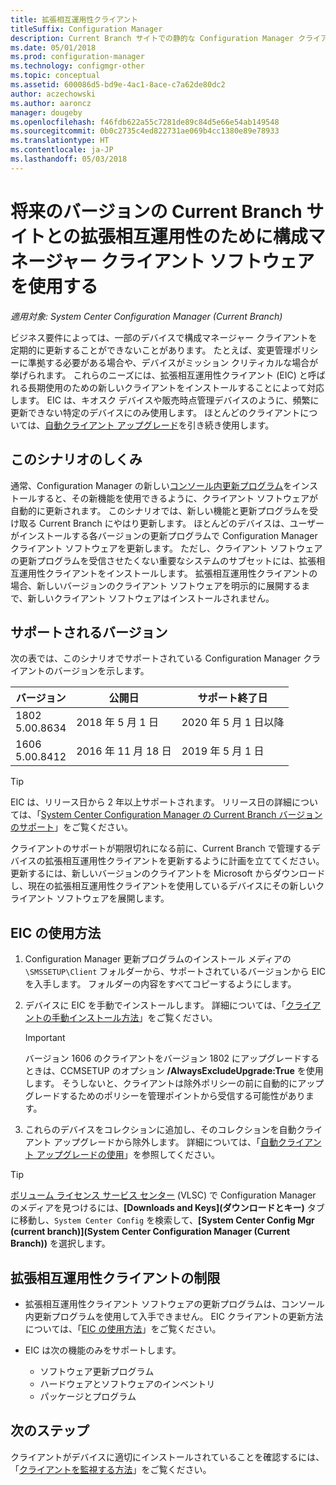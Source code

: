 ```yaml
---
title: 拡張相互運用性クライアント
titleSuffix: Configuration Manager
description: Current Branch サイトでの静的な Configuration Manager クライアントの長期的サポートに対する拡張相互運用性クライアントの使用について説明します。
ms.date: 05/01/2018
ms.prod: configuration-manager
ms.technology: configmgr-other
ms.topic: conceptual
ms.assetid: 600086d5-bd9e-4ac1-8ace-c7a62de80dc2
author: aczechowski
ms.author: aaroncz
manager: dougeby
ms.openlocfilehash: f46fdb622a55c7281de89c84d5e66e54ab149548
ms.sourcegitcommit: 0b0c2735c4ed822731ae069b4cc1380e89e78933
ms.translationtype: HT
ms.contentlocale: ja-JP
ms.lasthandoff: 05/03/2018
---
```

# <a name="use-the-configuration-manager-client-software-for-extended-interoperability-with-future-versions-of-a-current-branch-site"></a>将来のバージョンの Current Branch サイトとの拡張相互運用性のために構成マネージャー クライアント ソフトウェアを使用する

*適用対象: System Center Configuration Manager (Current Branch)*  

ビジネス要件によっては、一部のデバイスで構成マネージャー クライアントを定期的に更新することができないことがあります。 たとえば、変更管理ポリシーに準拠する必要がある場合や、デバイスがミッション クリティカルな場合が挙げられます。 これらのニーズには、拡張相互運用性クライアント (EIC) と呼ばれる長期使用のための新しいクライアントをインストールすることによって対応します。 EIC は、キオスク デバイスや販売時点管理デバイスのように、頻繁に更新できない特定のデバイスにのみ使用します。 ほとんどのクライアントについては、[自動クライアント アップグレード](/sccm/core/clients/manage/upgrade/upgrade-clients-for-windows-computers#use-automatic-client-upgrade)を引き続き使用します。 

## <a name="how-this-scenario-works"></a>このシナリオのしくみ

通常、Configuration Manager の新しい[コンソール内更新プログラム](/sccm/core/servers/manage/install-in-console-updates)をインストールすると、その新機能を使用できるように、クライアント ソフトウェアが自動的に更新されます。 このシナリオでは、新しい機能と更新プログラムを受け取る Current Branch にやはり更新します。 ほとんどのデバイスは、ユーザーがインストールする各バージョンの更新プログラムで Configuration Manager クライアント ソフトウェアを更新します。 ただし、クライアント ソフトウェアの更新プログラムを受信させたくない重要なシステムのサブセットには、拡張相互運用性クライアントをインストールします。 拡張相互運用性クライアントの場合、新しいバージョンのクライアント ソフトウェアを明示的に展開するまで、新しいクライアント ソフトウェアはインストールされません。



## <a name="supported-versions"></a>サポートされるバージョン
次の表では、このシナリオでサポートされている Configuration Manager クライアントのバージョンを示します。

| バージョン  | 公開日  | サポート終了日  |
|---------|---------|---------|
|1802<br/>5.00.8634     | 2018 年 5 月 1 日        | 2020 年 5 月 1 日以降        |
|1606<br/>5.00.8412     | 2016 年 11 月 18 日        | 2019 年 5 月 1 日        |

> [!TIP]  
> EIC は、リリース日から 2 年以上サポートされます。 リリース日の詳細については、「[System Center Configuration Manager の Current Branch バージョンのサポート](/sccm/core/servers/manage/current-branch-versions-supported)」をご覧ください。  

クライアントのサポートが期限切れになる前に、Current Branch で管理するデバイスの拡張相互運用性クライアントを更新するように計画を立ててください。 更新するには、新しいバージョンのクライアントを Microsoft からダウンロードし、現在の拡張相互運用性クライアントを使用しているデバイスにその新しいクライアント ソフトウェアを展開します。



## <a name="how-to-use-the-eic"></a>EIC の使用方法

1. Configuration Manager 更新プログラムのインストール メディアの `\SMSSETUP\Client` フォルダーから、サポートされているバージョンから EIC を入手します。 フォルダーの内容をすべてコピーするようにします。  

2. デバイスに EIC を手動でインストールします。 詳細については、「[クライアントの手動インストール方法](/sccm/core/clients/deploy/deploy-clients-to-windows-computers#BKMK_Manual)」をご覧ください。  

    > [!Important]  
    > バージョン 1606 のクライアントをバージョン 1802 にアップグレードするときは、CCMSETUP のオプション **/AlwaysExcludeUpgrade:True** を使用します。 そうしないと、クライアントは除外ポリシーの前に自動的にアップグレードするためのポリシーを管理ポイントから受信する可能性があります。

3. これらのデバイスをコレクションに追加し、そのコレクションを自動クライアント アップグレードから除外します。 詳細については、「[自動クライアント アップグレードの使用](/sccm/core/clients/manage/upgrade/upgrade-clients-for-windows-computers#use-automatic-client-upgrade)」を参照してください。  

> [!TIP]  
> [ボリューム ライセンス サービス センター](https://www.microsoft.com/Licensing/servicecenter/Downloads/DownloadsAndKeys.aspx) (VLSC) で Configuration Manager のメディアを見つけるには、**[Downloads and Keys]\(ダウンロードとキー\)** タブに移動し、`System Center Config` を検索して、**[System Center Config Mgr (current branch)]\(System Center Configuration Manager (Current Branch)\)** を選択します。



## <a name="limitations-of-the-extended-interoperability-client"></a>拡張相互運用性クライアントの制限

- 拡張相互運用性クライアント ソフトウェアの更新プログラムは、コンソール内更新プログラムを使用して入手できません。 EIC クライアントの更新方法については、「[EIC の使用方法](#how-to-use-the-eic)」をご覧ください。  

- EIC は次の機能のみをサポートします。  

   - ソフトウェア更新プログラム  
   - ハードウェアとソフトウェアのインベントリ
   - パッケージとプログラム



## <a name="next-steps"></a>次のステップ

クライアントがデバイスに適切にインストールされていることを確認するには、「[クライアントを監視する方法](/sccm/core/clients/manage/monitor-clients)」をご覧ください。
